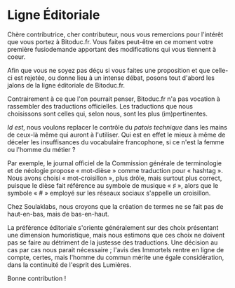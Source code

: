 Ligne Éditoriale
================

Chère contributrice, cher contributeur, nous vous remercions pour
l'intérêt que vous portez à Bitoduc.fr. Vous faites peut-être en ce moment
votre première fusiodemande apportant des modifications qui vous tiennent
à coeur.

Afin que vous ne soyez pas déçu si vous faites une proposition et que
celle-ci est rejetée, ou donne lieu à un intense débat, posons tout
d'abord les jalons de la ligne éditoriale de Bitoduc.fr.

Contrairement à ce que l'on pourrait penser, Bitoduc.fr n'a pas vocation à
rassembler des traductions officielles. Les traductions que nous
choisissons sont celles qui, selon nous, sont les plus (im)pertinentes. 

_Id est_, nous voulons replacer le contrôle du _patois technique_ dans les
mains de ceux-là même qui auront à l'utiliser. Qui est en effet le mieux à
même de déceler les insuffisances du vocabulaire francophone, si ce n'est
la femme ou l'homme du métier ?

Par exemple, le journal officiel de la Commission générale de terminologie
et de néologie propose « mot-dièse » comme traduction pour « hashtag ».
Nous avons choisi « mot-croisillon », plus drôle, mais surtout plus
correct, puisque le dièse fait référence au symbole de musique « ♯ »,
alors que le symbole « # » employé sur les réseaux sociaux s'appelle un
croisillon.

Chez Soulaklabs, nous croyons que la création de termes ne se fait pas de
haut-en-bas, mais de bas-en-haut.

La préférence éditoriale s'oriente généralement sur des choix présentant
une dimension humoristique, mais nous estimons que ces choix ne doivent
pas se faire au détriment de la justesse des traductions. Une décision au
cas par cas nous parait nécessaire ; l'avis des Immortels rentre en ligne
de compte, certes, mais l'homme du commun mérite une égale considération,
dans la continuité de l'esprit des Lumières.

Bonne contribution !
